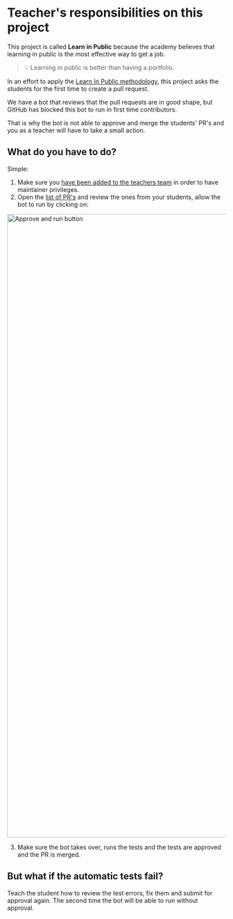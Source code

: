 # Teacher's responsibilities on this project

This project is called **Learn in Public** because the academy believes that learning in public is the most effective way to get a job.

> 💡 Learning in public is better than having a portfolio.

In an effort to apply the [Learn In Public methodology](https://www.swyx.io/learn-in-public/), this project asks the students for the first time to create a pull request.

We have a bot that reviews that the pull requests are in good shape, but GitHub has blocked this bot to run in first time contributors.

That is why the bot is not able to approve and merge the students' PR's and you as a teacher will have to take a small action.

## What do you have to do?

Simple: 
1. Make sure you [have been added to the teachers team](https://github.com/orgs/4GeeksAcademy/teams/teachers/members) in order to have maintainer privileges.
2. Open the [list of PR's](https://github.com/4GeeksAcademy/About-4Geeks-Academy/pulls) and review the ones from your students, allow the bot to run by clicking on:

<img width="1439" alt="Approve and run button" src="https://user-images.githubusercontent.com/426452/185697948-dc1ddc31-278f-43c5-8ac4-16aee8cb4520.png">

3. Make sure the bot takes over, runs the tests and the tests are approved and the PR is merged.

## But what if the automatic tests fail?

Teach the student how to review the test errors, fix them and submit for approval again. The second time the bot will be able to run without approval.
